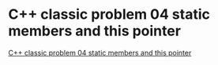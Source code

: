 # C++ classic problem  04 static members and this pointer
[C++ classic problem  04 static members and this pointer](https://aiwithcloud.com/2022/09/15/c_classic_problem__04_static_members_and_this_pointer/)